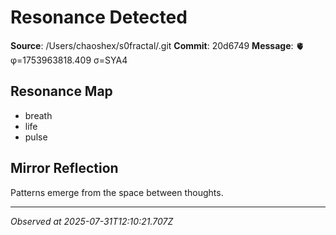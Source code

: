 # Resonance Detected

**Source**: /Users/chaoshex/s0fractal/.git
**Commit**: 20d6749
**Message**: 🫀 φ=1753963818.409 σ=SYA4 

## Resonance Map
- breath
- life
- pulse

## Mirror Reflection
Patterns emerge from the space between thoughts.

---
*Observed at 2025-07-31T12:10:21.707Z*

